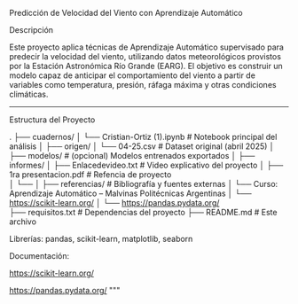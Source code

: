 Predicción de Velocidad del Viento con Aprendizaje Automático

Descripción

Este proyecto aplica técnicas de Aprendizaje Automático supervisado para predecir la velocidad del viento, utilizando datos meteorológicos provistos por la Estación Astronómica Río Grande (EARG). El objetivo es construir un modelo capaz de anticipar el comportamiento del viento a partir de variables como temperatura, presión, ráfaga máxima y otras condiciones climáticas.

---

Estructura del Proyecto


.
├── cuadernos/
│   └── Cristian-Ortiz (1).ipynb        # Notebook principal del análisis
│
├── origen/
│   └── 04-25.csv                                     # Dataset original (abril 2025)
│
├── modelos/                                          # (opcional) Modelos entrenados exportados
│
├── informes/
│   ├── Enlacedevideo.txt                            # Video explicativo del proyecto
│   ├── 1ra presentacion.pdf                         # Refencia de proyecto                                             
│   └── 
│
├── referencias/                                      # Bibliografía y fuentes externas
│   └── Curso: Aprendizaje Automático – Malvinas Politécnicas Argentinas
│   └── https://scikit-learn.org/
│   └── https://pandas.pydata.org/         
├── requisitos.txt                                    # Dependencias del proyecto
├── README.md                                         # Este archivo




Librerías: pandas, scikit-learn, matplotlib, seaborn

Documentación:

https://scikit-learn.org/

https://pandas.pydata.org/
"""



